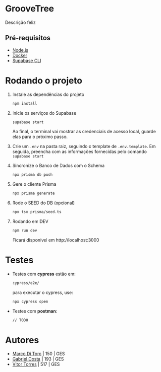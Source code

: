 # GrooveTree

Descrição feliz



## Pré-requisitos

- [Node.js](https://nodejs.org/)
- [Docker](https://www.docker.com/)
- [Supabase CLI](https://supabase.com/docs/guides/local-development)



# Rodando o projeto

1.  Instale as dependências do projeto

    ```bash
    npm install
    ```

2. Inicie os serviços do Supabase

    ```bash
    supabase start
    ```
    Ao final, o terminal vai mostrar as credenciais de acesso local, guarde elas para o próximo passo.

3. Crie um ``.env`` na pasta raiz, seguindo o template de ``.env.template``. Em seguida, preencha com as informações fornecidas pelo comando ``supabase start``

4. Sincronize o Banco de Dados com o Schema
    ```bash
    npx prisma db push
    ```

5. Gere o cliente Prisma
    ```bash
    npx prisma generate
    ```

6. Rode o SEED do DB (opcional)

    ```bash
    npx tsx prisma/seed.ts
    ```

7. Rodando em DEV

    ```bash
    npm run dev
    ```
    
    Ficará disponível em http://localhost:3000



# Testes
- Testes com **cypress** estão em:

    ```bash
    cypress/e2e/
    ```
    para executar o cypress, use:

    ```bash
    npx cypress open
    ```

- Testes com **postman**:

    ```bash
    // TODO
    ```



# Autores
- [Marco Di Toro](https://github.com/Frombull) | 150 | GES
- [Gabriel Costa](https://github.com/JoaoGabrielCostaa) | 193 | GES
- [Vitor Torres](https://github.com/Torress01)  | 517 | GES